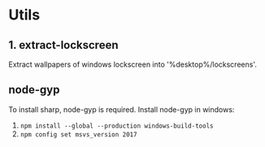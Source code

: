 # Utils

## 1. extract-lockscreen

Extract wallpapers of windows lockscreen into '%desktop%/lockscreens'.

## node-gyp

To install sharp, node-gyp is required. Install node-gyp in windows:

1. `npm install --global --production windows-build-tools`
2. `npm config set msvs_version 2017`
